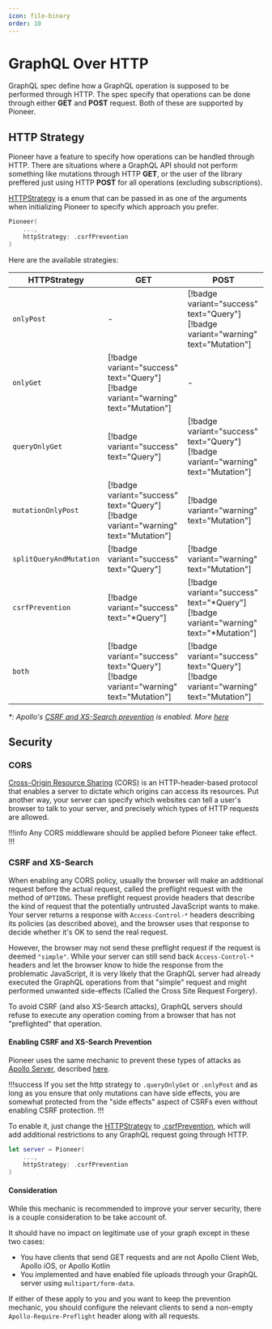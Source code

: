 ```yaml
---
icon: file-binary
order: 10
---
```


# GraphQL Over HTTP

GraphQL spec define how a GraphQL operation is supposed to be performed through HTTP. The spec specify that operations can be done through either **GET** and **POST** request. Both of these are supported by Pioneer.

## HTTP Strategy

Pioneer have a feature to specify how operations can be handled through HTTP. There are situations where a GraphQL API should not perform something like mutations through HTTP **GET**, or the user of the library preffered just using HTTP **POST** for all operations (excluding subscriptions).

[HTTPStrategy](https://swiftpackageindex.com/d-exclaimation/pioneer/0.10.1/documentation/pioneer/pioneer/httpstrategy-swift.enum) is a enum that can be passed in as one of the arguments when initializing Pioneer to specify which approach you prefer.

```swift #3
Pioneer(
    ...,
    httpStrategy: .csrfPrevention
)
```

Here are the available strategies:

| HTTPStrategy             | GET                                                                                | POST                                                                                 |
| ------------------------ | ---------------------------------------------------------------------------------- | ------------------------------------------------------------------------------------ |
| `onlyPost`               | -                                                                                  | [!badge variant="success" text="Query"] [!badge variant="warning" text="Mutation"]   |
| `onlyGet`                | [!badge variant="success" text="Query"] [!badge variant="warning" text="Mutation"] | -                                                                                    |
| `queryOnlyGet` | [!badge variant="success" text="Query"]                                            | [!badge variant="success" text="Query"] [!badge variant="warning" text="Mutation"]   |
| `mutationOnlyPost`       | [!badge variant="success" text="Query"] [!badge variant="warning" text="Mutation"] | [!badge variant="warning" text="Mutation"]                                           |
| `splitQueryAndMutation`  | [!badge variant="success" text="Query"]                                            | [!badge variant="warning" text="Mutation"]                                           |
| `csrfPrevention`         | [!badge variant="success" text="*Query"]                                           | [!badge variant="success" text="*Query"] [!badge variant="warning" text="*Mutation"] |
| `both`                   | [!badge variant="success" text="Query"] [!badge variant="warning" text="Mutation"] | [!badge variant="success" text="Query"] [!badge variant="warning" text="Mutation"]   |

_\*: Apollo's [CSRF and XS-Search prevention](https://www.apollographql.com/docs/apollo-server/security/cors#preventing-cross-site-request-forgery-csrf) is enabled. More [here](#csrf-and-xs-search)_

## Security

### CORS

[Cross-Origin Resource Sharing]() (CORS) is an HTTP-header-based protocol that enables a server to dictate which origins can access its resources. Put another way, your server can specify which websites can tell a user's browser to talk to your server, and precisely which types of HTTP requests are allowed.

!!!info
Any CORS middleware should be applied before Pioneer take effect.
!!!


### CSRF and XS-Search

When enabling any CORS policy, usually the browser will make an additional request before the actual request, called the preflight request with the method of `OPTIONS`.
These preflight request provide headers that describe the kind of request that the potentially untrusted JavaScript wants to make. Your server returns a response with `Access-Control-*` headers describing its policies (as described above), and the browser uses that response to decide whether it's OK to send the real request.

However, the browser may not send these preflight request if the request is deemed `"simple"`. While your server can still send back `Access-Control-*` headers and let the browser know to hide the response from the problematic JavaScript, it is very likely that the GraphQL server had already executed the GraphQL operations from that "simple" request and might performed unwanted side-effects (Called the Cross Site Request Forgery).

To avoid CSRF (and also XS-Search attacks), GraphQL servers should refuse to execute any operation coming from a browser that has not "preflighted" that operation.

#### Enabling CSRF and XS-Search Prevention

Pioneer uses the same mechanic to prevent these types of attacks as [Apollo Server](https://www.apollographql.com/docs/apollo-server/), described [here](https://www.apollographql.com/docs/apollo-server/security/cors#preventing-cross-site-request-forgery-csrf).

!!!success
If you set the http strategy to `.queryOnlyGet` or `.onlyPost` and as long as you ensure that only mutations can have side effects, you are somewhat protected from the "side effects" aspect of CSRFs even without enabling CSRF protection.
!!!

To enable it, just change the [HTTPStrategy](#http-strategy) to [.csrfPrevention](https://swiftpackageindex.com/d-exclaimation/pioneer/0.10.1/documentation/pioneer/pioneer/httpstrategy-swift.enum/csrfprevention), which will add additional restrictions to any GraphQL request going through HTTP.

```swift
let server = Pioneer(
    ...,
    httpStrategy: .csrfPrevention
)
```

#### Consideration

While this mechanic is recommended to improve your server security, there is a couple consideration to be take account of.

It should have no impact on legitimate use of your graph except in these two cases:

- You have clients that send GET requests and are not Apollo Client Web, Apollo iOS, or Apollo Kotlin
- You implemented and have enabled file uploads through your GraphQL server using `multipart/form-data`.

If either of these apply to you and you want to keep the prevention mechanic, you should configure the relevant clients to send a non-empty `Apollo-Require-Preflight` header along with all requests.
